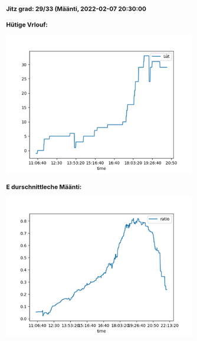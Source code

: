### Jitz grad: 29/33 (Määnti, 2022-02-07 20:30:00

### Hütige Vrlouf:
![Graph](Today.png)

### E durschnittleche Määnti:
![Graph](Määnti.png)